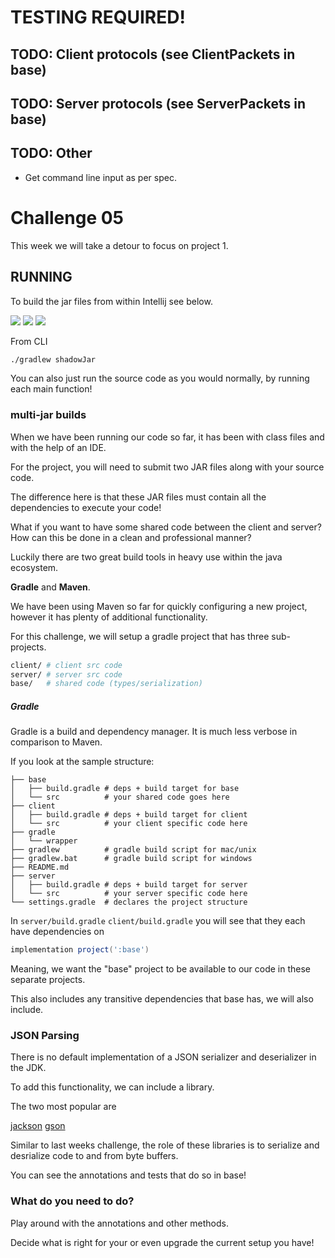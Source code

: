 # TESTING REQUIRED! 


## TODO: Client protocols (see ClientPackets in base)           

## TODO: Server protocols (see ServerPackets in base)


## TODO: Other
- Get command line input as per spec.


# Challenge 05

This week we will take a detour to focus on project 1.

## RUNNING

To build the jar files from within Intellij see below. 

![](https://i.imgur.com/MxTCwz3.png)
![](https://i.imgur.com/xx2cb55.png)
![](https://i.imgur.com/WE8v3kq.png)

From CLI

```bash
./gradlew shadowJar
```

You can also just run the source code as you would normally, by running each main function!

### multi-jar builds

When we have been running our code so far, it has been with class files and with the help of an IDE.

For the project, you will need to submit two JAR files along with your source code.

The difference here is that these JAR files must contain all the dependencies to execute your code!

What if you want to have some shared code between the client and server? How can this be done in a clean and professional manner?

Luckily there are two great build tools in heavy use within the java ecosystem.

**Gradle** and **Maven**.

We have been using Maven so far for quickly configuring a new project, however it has plenty of additional functionality.

For this challenge, we will setup a gradle project that has three sub-projects. 

```sh
client/ # client src code
server/ # server src code
base/   # shared code (types/serialization)
```

##### Gradle

Gradle is a build and dependency manager. It is much less verbose in comparison to Maven.

If you look at the sample structure:

```
├── base
│   ├── build.gradle # deps + build target for base
│   └── src          # your shared code goes here
├── client
│   ├── build.gradle # deps + build target for client
│   └── src          # your client specific code here
├── gradle 
│   └── wrapper      
├── gradlew          # gradle build script for mac/unix
├── gradlew.bat      # gradle build script for windows
├── README.md 
├── server
│   ├── build.gradle # deps + build target for server
│   └── src          # your server specific code here
└── settings.gradle  # declares the project structure
```

In `server/build.gradle` `client/build.gradle` you will see that they each have dependencies on

```groovy
implementation project(':base')
```

Meaning, we want the "base" project to be available to our code in these separate projects.

This also includes any transitive dependencies that base has, we will also include.


### JSON Parsing

There is no default implementation of a JSON serializer and deserializer in the JDK.

To add this functionality, we can include a library.

The two most popular are

[jackson](https://mvnrepository.com/artifact/com.fasterxml.jackson.core/jackson-core)
[gson](https://mvnrepository.com/artifact/com.google.code.gson/gson)


Similar to last weeks challenge, the role of these libraries is to serialize and desrialize code to and from byte buffers.


You can see the annotations and tests that do so in base!

### What do you need to do?

Play around with the annotations and other methods.

Decide what is right for your or even upgrade the current setup you have!
